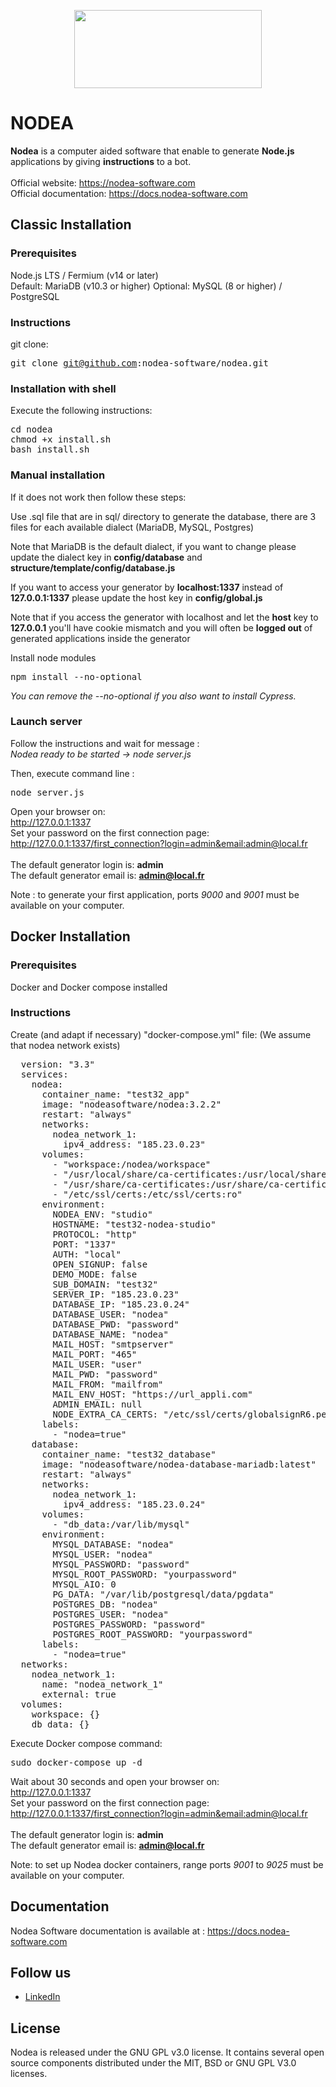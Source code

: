 <p align="center">
	<img width="300" height="125" src="https://www.nodea-software.com/img/logo/logo_nodea_color.png">
</p>

# NODEA

**Nodea** is a computer aided software that enable to generate **Node.js** applications by giving **instructions** to a bot.<br><br>
Official website: https://nodea-software.com<br>
Official documentation: https://docs.nodea-software.com

## Classic Installation

### Prerequisites

Node.js LTS / Fermium (v14 or later)<br>
Default: MariaDB (v10.3 or higher)
Optional: MySQL (8 or higher) / PostgreSQL

### Instructions

git clone: <pre>git clone git@github.com:nodea-software/nodea.git</pre>

### Installation with shell

Execute the following instructions:<br/>
<pre>
cd nodea
chmod +x install.sh
bash install.sh
</pre>

### Manual installation

If it does not work then follow these steps:

Use .sql file that are in sql/ directory to generate the database, there are 3 files for each available dialect (MariaDB, MySQL, Postgres)

Note that MariaDB is the default dialect, if you want to change please update the dialect key in <b>config/database</b> and <b>structure/template/config/database.js</b>

If you want to access your generator by <b>localhost:1337</b> instead of <b>127.0.0.1:1337</b> please update the host key in <b>config/global.js</b>

Note that if you access the generator with localhost and let the <b>host</b> key to <b>127.0.0.1</b> you'll have cookie mismatch and you will often be <b>logged out</b> of generated applications inside the generator

Install node modules
<pre>
npm install --no-optional
</pre>
<i>You can remove the --no-optional if you also want to install Cypress.</i>

### Launch server

Follow the instructions and wait for message :<br>
<i>Nodea ready to be started -> node server.js</i>

Then, execute command line :
<pre>
node server.js
</pre>

Open your browser on:<br>
http://127.0.0.1:1337<br>
Set your password on the first connection page:<br>
http://127.0.0.1:1337/first_connection?login=admin&email:admin@local.fr<br><br>
The default generator login is: <b>admin</b><br>
The default generator email is: <b>admin@local.fr</b>

Note : to generate your first application, ports <i>9000</i> and <i>9001</i> must be available on your computer.

## Docker Installation

### Prerequisites

Docker and Docker compose installed

### Instructions

Create (and adapt if necessary) "docker-compose.yml" file:
(We assume that nodea network exists)

<pre>
  version: "3.3"
  services: 
    nodea: 
      container_name: "test32_app"
      image: "nodeasoftware/nodea:3.2.2"
      restart: "always"
      networks: 
        nodea_network_1: 
          ipv4_address: "185.23.0.23"
      volumes: 
        - "workspace:/nodea/workspace"
        - "/usr/local/share/ca-certificates:/usr/local/share/ca-certificates:ro"
        - "/usr/share/ca-certificates:/usr/share/ca-certificates:ro"
        - "/etc/ssl/certs:/etc/ssl/certs:ro"
      environment: 
        NODEA_ENV: "studio"
        HOSTNAME: "test32-nodea-studio"
        PROTOCOL: "http"
        PORT: "1337"
        AUTH: "local"
        OPEN_SIGNUP: false
        DEMO_MODE: false
        SUB_DOMAIN: "test32"
        SERVER_IP: "185.23.0.23"
        DATABASE_IP: "185.23.0.24"
        DATABASE_USER: "nodea"
        DATABASE_PWD: "password"
        DATABASE_NAME: "nodea"
        MAIL_HOST: "smtpserver"
        MAIL_PORT: "465"
        MAIL_USER: "user"
        MAIL_PWD: "password"
        MAIL_FROM: "mailfrom"
        MAIL_ENV_HOST: "https://url_appli.com"
        ADMIN_EMAIL: null
        NODE_EXTRA_CA_CERTS: "/etc/ssl/certs/globalsignR6.pem"
      labels: 
        - "nodea=true"
    database: 
      container_name: "test32_database"
      image: "nodeasoftware/nodea-database-mariadb:latest"
      restart: "always"
      networks: 
        nodea_network_1: 
          ipv4_address: "185.23.0.24"
      volumes: 
        - "db_data:/var/lib/mysql"
      environment: 
        MYSQL_DATABASE: "nodea"
        MYSQL_USER: "nodea"
        MYSQL_PASSWORD: "password"
        MYSQL_ROOT_PASSWORD: "yourpassword"
        MYSQL_AIO: 0
        PG_DATA: "/var/lib/postgresql/data/pgdata"
        POSTGRES_DB: "nodea"
        POSTGRES_USER: "nodea"
        POSTGRES_PASSWORD: "password"
        POSTGRES_ROOT_PASSWORD: "yourpassword"
      labels: 
        - "nodea=true"
  networks: 
    nodea_network_1: 
      name: "nodea_network_1"
      external: true
  volumes: 
    workspace: {}
    db_data: {}
</pre>

Execute Docker compose command:
<pre>sudo docker-compose up -d</pre>

Wait about 30 seconds and open your browser on:<br>
http://127.0.0.1:1337<br>
Set your password on the first connection page:<br>
http://127.0.0.1:1337/first_connection?login=admin&email:admin@local.fr<br><br>
The default generator login is: <b>admin</b><br>
The default generator email is: <b>admin@local.fr</b>

Note: to set up Nodea docker containers, range ports <i>9001</i> to <i>9025</i> must be available on your computer.

## Documentation

Nodea Software documentation is available at : https://docs.nodea-software.com

## Follow us

<ul>
<li><a href="https://www.linkedin.com/company/nodea-software/">LinkedIn</a></li>
</ul>

## License

Nodea is released under the GNU GPL v3.0 license.
It contains several open source components distributed under the MIT, BSD or GNU GPL V3.0 licenses.
